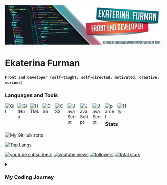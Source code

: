 ![Header](./linkedin-github-banner-2024.jpg)

# Ekaterina Furman

**`Front End Developer (self-taught, self-directed, motivated, creative, curious)`**

### Languages and Tools

<img align="left" alt="Git" width="30px" style="padding-right:10px;" src="https://cdn.jsdelivr.net/gh/devicons/devicon/icons/git/git-original.svg" />
<img align="left" alt="GitHub" width="30px" style="padding-right:10px;" src="https://cdn.jsdelivr.net/gh/devicons/devicon/icons/github/github-original.svg" />
<img align="left" alt="HTML" width="30px" style="padding-right:10px;" src="https://cdn.jsdelivr.net/gh/devicons/devicon/icons/html5/html5-plain.svg" />
<img align="left" alt="CSS" width="30px" style="padding-right:10px;" src="https://cdn.jsdelivr.net/gh/devicons/devicon/icons/css3/css3-plain.svg" />
<img align="left" alt="CSS" width="30px" style="padding-right:10px;" src="https://cdn.jsdelivr.net/gh/devicons/devicon/icons/sass/sass-original.svg" />
<img align="left" alt="JavaScript" width="30px" style="padding-right:10px;" src="https://cdn.jsdelivr.net/gh/devicons/devicon/icons/javascript/javascript-plain.svg" />
<img align="left" alt="JavaScript" width="30px" style="padding-right:10px;" src="https://cdn.jsdelivr.net/gh/devicons/devicon/icons/npm/npm-original-wordmark.svg" />
<img align="left" alt="JavaScript" width="30px" style="padding-right:10px;" src="https://cdn.jsdelivr.net/gh/devicons/devicon/icons/webpack/webpack-original.svg" />
<img align="left" alt="parcel" width="30px" style="padding-right:10px;" src="https://parceljs.org/assets/og.png" />
<img align="left" alt="11ty" width="30px" style="padding-right:10px;" src="https://cdn.jsdelivr.net/gh/devicons/devicon/icons/eleventy/eleventy-original.svg" />
<br />

#

### Stats

![My GitHub stats](https://github-readme-stats.vercel.app/api?username=luxscintilla&show_icons=true&theme=codeSTACKr)

[![Top Langs](https://github-readme-stats.vercel.app/api/top-langs/?username=luxscintilla&layout=compact)](https://github.com/luxscintilla/github-readme-stats)

<p align="left">
      <a href="youtube.com/channel/UCNfvgC2jQP6RtLwOB8unofg">
         <img alt="youtube subscribers" title="Subscribe to my YouTube channel" src="https://custom-icon-badges.demolab.com/youtube/channel/subscribers/UCNfvgC2jQP6RtLwOB8unofg?color=%23E05D44&label=SUBSCRIBE&logo=video&logoColor=white&style=for-the-badge&labelColor=CE4630"/></a> 
      <a href="https://www.youtube.com/channel/UCNfvgC2jQP6RtLwOB8unofg">
         <img alt="youtube views" title="YouTube views" src="https://custom-icon-badges.demolab.com/youtube/channel/views/UCNfvgC2jQP6RtLwOB8unofg?color=%23E1AD0E&logo=eye&logoColor=white&style=for-the-badge&labelColor=C79600"/></a> 
      <a href="https://github.com/LuxScintilla?tab=followers">
         <img alt="followers" title="Follow me on Github" src="https://custom-icon-badges.demolab.com/github/followers/LuxScintilla?color=236ad3&labelColor=1155ba&style=for-the-badge&logo=person-add&label=Follow&logoColor=white"/></a>
      <a href="https://github.com/LuxScintilla?tab=repositories&sort=stargazers">
         <img alt="total stars" title="Total stars on GitHub" src="https://custom-icon-badges.demolab.com/github/stars/LuxScintilla?color=55960c&style=for-the-badge&labelColor=488207&logo=star"/></a>
   </p>
   
<details>
 <summary><h3>My Coding Journey</h3></summary>
   While finishing my certificates with CompTIA (A+, Net+ Sec+), I stumbled upon the Odin Project and fell in love with coding all over again.
   I have always dabbled in mostly HTML and CSS for years, but never learned it properly. So in January 2023 I started my journey with the Odin Project, and dove in head first, motivated, and fulltime ... well ... all my free time I had left after taking care of my 4 year old son by myself. I don't know what the future holds, but what I do know is that I will learn as much as I can to achieve my goals!
   
